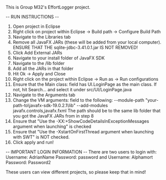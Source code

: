 This is Group M32's EffortLogger project.

-- RUN INSTRUCTIONS --
1. Open project in Eclipse
2. Right click on project within Eclipse -> Build path -> Configure Build Path
3. Navigate to the Libraries tab
4. Remove all JavaFX JARs (these will be added from your local computer). ENSURE THAT THE sqlite-jdbc-3.41.0.1.jar IS NOT REMOVED!
5. Click Add External JARs
6. Navigate to your install folder of JavaFX SDK
7. Navigate to the /lib folder
8. Add all the JARs in that folder
9. Hit Ok -> Apply and Close
10. Right click on the project within Eclipse -> Run as -> Run configurations
11. Ensure that the Main class: field has UI.LoginPage as the main class. If not, hit Search... and select it under src/UI/LoginPage.java
12. Navigate to the Arguments tab
13. Change the VM arguments: field to the following:
 --module-path "your-path-to\javafx-sdk-19.0.2.1\lib" --add-modules javafx.controls,javafx.fxml
 The path should be to the same lib folder that you got the JavaFX JARs from in step 8
14. Ensure that "Use the -XX:+ShowCodeDetailsInExceptionMessages argument when launching" is checked
15. Ensure that "Use the -XstartOnFirstThread argument when launching with SWT" is NOT checked.
16. Click apply and run!

-- IMPORTANT LOGIN INFORMATION --
There are two users to login with:
Username: AdrianName
Password: password
and
Username: Alphamort
Password: Password2

These users can view different projects, so please keep that in mind!